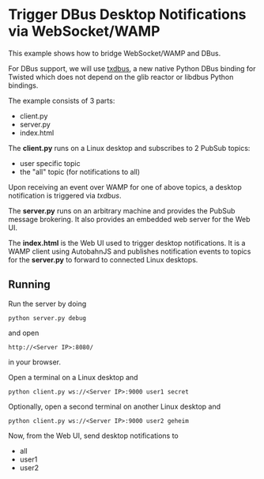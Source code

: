 Trigger DBus Desktop Notifications via WebSocket/WAMP
=====================================================

This example shows how to bridge WebSocket/WAMP and DBus.

For DBus support, we will use [txdbus](https://github.com/cocagne/txdbus),
a new native Python DBus binding for Twisted which does not depend on the glib
reactor or libdbus Python bindings.

The example consists of 3 parts:

  * client.py
  * server.py
  * index.html

The **client.py** runs on a Linux desktop  and subscribes to 2 PubSub topics:

 * user specific topic
 * the "all" topic (for notifications to all)

Upon receiving an event over WAMP for one of above topics, a desktop notification is triggered via *txdbus*.

The **server.py** runs on an arbitrary machine and provides the PubSub message brokering. It also provides an embedded web server for the Web UI.

The **index.html** is the Web UI used to trigger desktop notifications. It is a WAMP client using AutobahnJS and publishes notification events to topics for the **server.py** to forward to connected Linux desktops.


Running
-------

Run the server by doing

    python server.py debug

and open

    http://<Server IP>:8080/

in your browser.

Open a terminal on a Linux desktop and

	python client.py ws://<Server IP>:9000 user1 secret

Optionally, open a second terminal on another Linux desktop and

	python client.py ws://<Server IP>:9000 user2 geheim

Now, from the Web UI, send desktop notifications to

 * all
 * user1
 * user2

